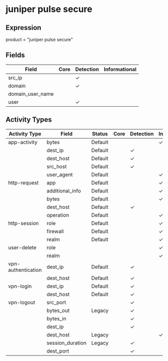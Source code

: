 juniper pulse secure
====================

Expression
----------

product = "juniper pulse secure"

Fields
------

| Field            | Core | Detection | Informational |
| ---------------- | ---- | --------- | ------------- |
| src_ip           |      | &#10003;  |               |
| domain           |      | &#10003;  |               |
| domain_user_name |      |           |               |
| user             |      | &#10003;  |               |

Activity Types
--------------

| Activity Type      | Field            | Status  | Core | Detection | Informational |
| ------------------ | ---------------- | ------- | ---- | --------- | ------------- |
| app-activity       | bytes            | Default |      |           | &#10003;      |
|                    | dest_ip          | Default |      | &#10003;  |               |
|                    | dest_host        | Default |      | &#10003;  |               |
|                    | src_host         | Default |      | &#10003;  |               |
|                    | user_agent       | Default |      |           | &#10003;      |
| http-request       | app              | Default |      |           | &#10003;      |
|                    | additional_info  | Default |      |           | &#10003;      |
|                    | bytes            | Default |      |           | &#10003;      |
|                    | dest_host        | Default |      | &#10003;  |               |
|                    | operation        | Default |      |           | &#10003;      |
| http-session       | role             | Default |      |           | &#10003;      |
|                    | firewall         | Default |      |           | &#10003;      |
|                    | realm            | Default |      |           | &#10003;      |
| user-delete        | role             |         |      |           | &#10003;      |
|                    | realm            |         |      |           | &#10003;      |
| vpn-authentication | dest_ip          | Default |      | &#10003;  |               |
|                    | dest_host        | Default |      | &#10003;  |               |
| vpn-login          | dest_ip          | Default |      | &#10003;  |               |
|                    | dest_host        | Default |      | &#10003;  |               |
| vpn-logout         | src_port         |         |      | &#10003;  |               |
|                    | bytes_out        | Legacy  |      | &#10003;  |               |
|                    | bytes_in         |         |      | &#10003;  |               |
|                    | dest_ip          |         |      | &#10003;  |               |
|                    | dest_host        | Legacy  |      |           | &#10003;      |
|                    | session_duration | Legacy  |      | &#10003;  |               |
|                    | dest_port        |         |      | &#10003;  |               |

